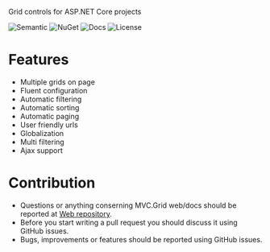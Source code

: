 Grid controls for ASP.NET Core projects

![Semantic](https://img.shields.io/badge/sem-ver-lightgrey.svg?style=plastic)
![NuGet](https://img.shields.io/nuget/v/NonFactors.Grid.Mvc6.svg?style=plastic)
![Docs](https://img.shields.io/github/release/NonFactors/MVC6.Grid.Web.svg?style=plastic&label=docs)
![License](https://img.shields.io/badge/license-MIT-green.svg?style=plastic)

# Features
- Multiple grids on page
- Fluent configuration
- Automatic filtering
- Automatic sorting
- Automatic paging
- User friendly urls
- Globalization
- Multi filtering
- Ajax support

# Contribution
- Questions or anything conserning MVC.Grid web/docs should be reported at [Web repository](https://github.com/NonFactors/MVC6.Grid.Web).
- Before you start writing a pull request you should discuss it using GitHub issues.
- Bugs, improvements or features should be reported using GitHub issues.
